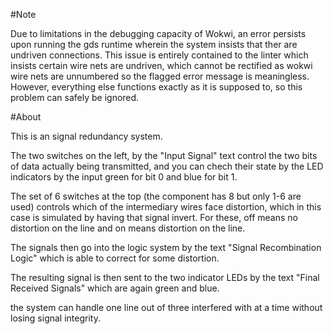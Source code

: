 #Note

Due to limitations in the debugging capacity of Wokwi, an error persists upon running the gds runtime wherein the system insists that ther are undriven connections. This issue is entirely contained to the linter which insists certain wire nets are undriven, which cannot be rectified as wokwi wire nets are unnumbered so the flagged error message is meaningless. However, everything else functions exactly as it is supposed to, so this problem can safely be ignored.

#About

This is an signal redundancy system.

The two switches on the left, by the 
"Input Signal" text control the two bits
of data actually being transmitted, and you
can chech their state by the LED indicators
by the input green for bit 0 and blue for
bit 1.

The set of 6 switches at the top (the component has
8 but only 1-6 are used) controls
which of the intermediary wires face
distortion, which in this case is 
simulated by having that signal invert.
For these, off means no distortion on the
line and on means distortion on the line.

The signals then go into the logic system by
the text "Signal Recombination Logic" which
is able to correct for some distortion.

The resulting signal is then sent to the
two indicator LEDs by the text "Final
Received Signals" which are again green and 
blue.

the system can handle one line out of three
interfered with at a time without losing
signal integrity.
